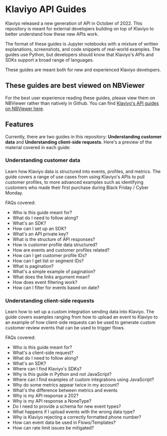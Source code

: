 # Klaviyo API Guides

Klaviyo released a new generation of API in October of 2022. This repository is meant for external developers building on top of Klaviyo to better understand how these new APIs work.

The format of these guides is Jupyter notebooks with a mixture of written explanations, screenshots, and code snippets of real-world examples. The guides use Python, but developers should know that Klaviyo's APIs and SDKs support a broad range of languages.

These guides are meant both for new and experienced Klaviyo developers.

## These guides are best viewed on NBViewer

For the best user experience reading these guides, please view them on NBViewer rather than natively in Github. You can find [Klaviyo's API guides on NBViewer here](https://nbviewer.org/github/klaviyo-labs/klaviyo-api-guides-public).

## Features

Currently, there are two guides in this repository: **Understanding customer data** and **Understanding client-side requests**. Here's a preview of the material covered in each guide:

### Understanding customer data

Learn how Klaviyo data is structured into events, profiles, and metrics. The guide covers a range of use cases from using Klaviyo's APIs to pull customer profiles, to more advanced examples such as identifying customers who made their first purchase during Black Friday / Cyber Monday.

FAQs covered:
* Who is this guide meant for?
* What do I need to follow along?
* What's an SDK?
* How can I set up an SDK?
* What's an API private key?
* What is the structure of API responses?
* How is customer profile data structured?
* How are events and customer profiles related?
* How can I get customer profile IDs?
* How can I get list or segment IDs?
* What is pagination?
* What's a simple example of pagination?
* What does the links argument mean?
* How does event filtering work?
* How can I filter for events based on date?

### Understanding client-side requests

Learn how to set up a custom integration sending data into Klaviyo. The guide covers examples ranging from how to upload an event to Klaviyo to an example of how client-side requests can be used to generate custom customer review events that can be used to trigger flows.

FAQs covered:
* Who is this guide meant for?
* What's a client-side request?
* What do I need to follow along?
* What's an SDK?
* Where can I find Klaviyo's SDKs?
* Why is this guide in Python and not JavaScript?
* Where can I find examples of custom integrations using JavaScript?
* Why do some metrics appear twice in my account?
* What's the difference between metrics and events
* Why is my API response a 202?
* Why is my API response a NoneType?
* Do I need to provide a schema for new event types?
* What happens if I upload events with the wrong data type?
* Why is Klaviyo rejecting a correctly formatted phone number?
* How can event data be used in Flows/Templates?
* How can rate limit issues be mitigated?
